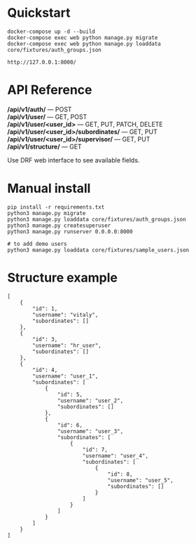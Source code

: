# Quickstart

```
docker-compose up -d --build
docker-compose exec web python manage.py migrate
docker-compose exec web python manage.py loaddata core/fixtures/auth_groups.json 

http://127.0.0.1:8000/
```

# API Reference

**/api/v1/auth/** — POST<br/>
**/api/v1/user/** — GET, POST<br/>
**/api/v1/user/<user_id>** — GET, PUT, PATCH, DELETE<br/>
**/api/v1/user/<user_id>/subordinates/** — GET, PUT<br/>
**/api/v1/user/<user_id>/supervisor/** — GET, PUT<br/>
**/api/v1/structure/** — GET<br/>

Use DRF web interface to see available fields.

# Manual install
```
pip install -r requirements.txt
python3 manage.py migrate
python3 manage.py loaddata core/fixtures/auth_groups.json 
python3 manage.py createsuperuser
python3 manage.py runserver 0.0.0.0:8000

# to add demo users
python3 manage.py loaddata core/fixtures/sample_users.json 
```

# Structure example

```
[
    {
        "id": 1,
        "username": "vitaly",
        "subordinates": []
    },
    {
        "id": 3,
        "username": "hr_user",
        "subordinates": []
    },
    {
        "id": 4,
        "username": "user_1",
        "subordinates": [
            {
                "id": 5,
                "username": "user_2",
                "subordinates": []
            },
            {
                "id": 6,
                "username": "user_3",
                "subordinates": [
                    {
                        "id": 7,
                        "username": "user_4",
                        "subordinates": [
                            {
                                "id": 8,
                                "username": "user_5",
                                "subordinates": []
                            }
                        ]
                    }
                ]
            }
        ]
    }
]
```